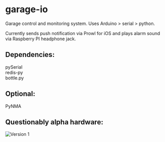 garage-io
=========

Garage control and monitoring system. Uses Arduino > serial > python.  

Currently sends push notification via Prowl for iOS and plays alarm sound via Raspberry PI headphone jack.

## Dependencies:

pySerial  
redis-py  
bottle.py  

## Optional:
PyNMA

## Questionably alpha hardware:
![Version 1](https://dl.dropboxusercontent.com/u/566560/garage-security.jpg)
